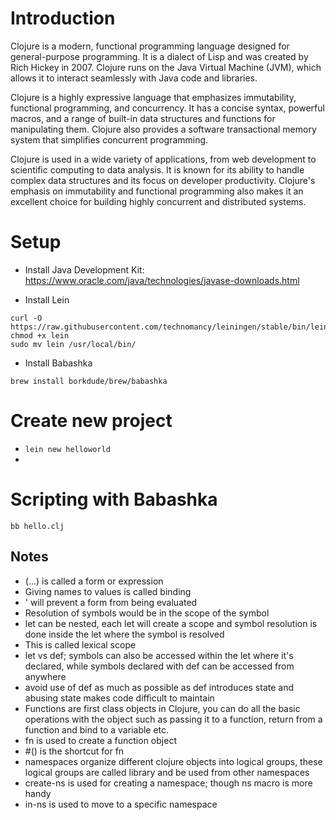 # Introduction
Clojure is a modern, functional programming language designed for general-purpose programming. It is a dialect of Lisp and was created by Rich Hickey in 2007. Clojure runs on the Java Virtual Machine (JVM), which allows it to interact seamlessly with Java code and libraries.

Clojure is a highly expressive language that emphasizes immutability, functional programming, and concurrency. It has a concise syntax, powerful macros, and a range of built-in data structures and functions for manipulating them. Clojure also provides a software transactional memory system that simplifies concurrent programming.

Clojure is used in a wide variety of applications, from web development to scientific computing to data analysis. It is known for its ability to handle complex data structures and its focus on developer productivity. Clojure's emphasis on immutability and functional programming also makes it an excellent choice for building highly concurrent and distributed systems.

# Setup

- Install Java Development Kit: https://www.oracle.com/java/technologies/javase-downloads.html

- Install Lein

```
curl -O https://raw.githubusercontent.com/technomancy/leiningen/stable/bin/lein
chmod +x lein
sudo mv lein /usr/local/bin/
```

- Install Babashka

`brew install borkdude/brew/babashka`


# Create new project

- `lein new helloworld`
- 

# Scripting with Babashka

`bb hello.clj`

## Notes
- (...) is called a form or expression 
- Giving names to values is called binding
- ' will prevent a form from being evaluated
- Resolution of symbols would be in the scope of the symbol
- let can be nested, each let will create a scope and symbol resolution is done inside the let where the symbol is resolved
- This is called lexical scope
- let vs def; symbols can also be accessed within the let where it's declared, while symbols declared with def can be accessed from anywhere
- avoid use of def as much as possible as def introduces state and abusing state makes code difficult to maintain
- Functions are first class objects in Clojure, you can do all the basic operations with the object such as passing it to a function, return from a function and bind to a variable etc.
- fn is used to create a function object
- #() is the shortcut for fn
- namespaces organize different clojure objects into logical groups, these logical groups are called library and be used from other namespaces
- create-ns is used for creating a namespace; though ns macro is more handy
- in-ns is used to move to a specific namespace